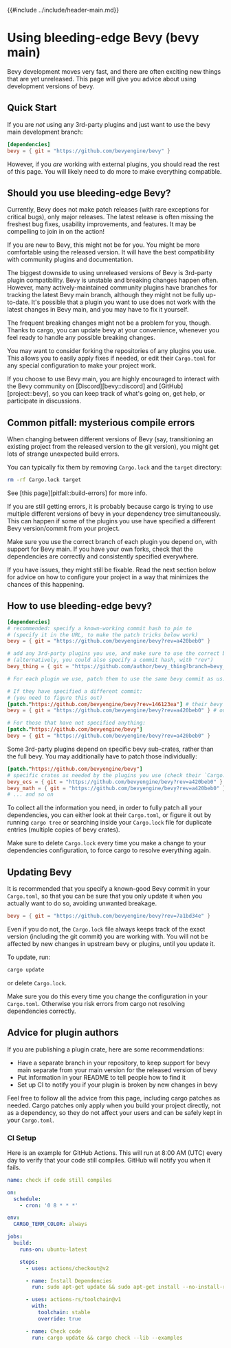 {{#include ../include/header-main.md}}

# Using bleeding-edge Bevy (bevy main)

Bevy development moves very fast, and there are often exciting new things that
are yet unreleased. This page will give you advice about using development
versions of bevy.

## Quick Start

If you are *not* using any 3rd-party plugins and just want to use the bevy
main development branch:

```toml
[dependencies]
bevy = { git = "https://github.com/bevyengine/bevy" }
```

However, if you *are* working with external plugins, you should read the rest
of this page. You will likely need to do more to make everything compatible.

## Should you use bleeding-edge Bevy?

Currently, Bevy does not make patch releases (with rare exceptions for
critical bugs), only major releases. The latest release is often missing
the freshest bug fixes, usability improvements, and features. It may be
compelling to join in on the action!

If you are new to Bevy, this might not be for you. You might be more
comfortable using the released version. It will have the best compatibility
with community plugins and documentation.

The biggest downside to using unreleased versions of Bevy is 3rd-party plugin
compatibility. Bevy is unstable and breaking changes happen often. However,
many actively-maintained community plugins have branches for tracking the
latest Bevy main branch, although they might not be fully up-to-date. It's
possible that a plugin you want to use does not work with the latest changes
in Bevy main, and you may have to fix it yourself.

The frequent breaking changes might not be a problem for you, though. Thanks
to cargo, you can update bevy at your convenience, whenever you feel ready
to handle any possible breaking changes.

You may want to consider forking the repositories of any plugins you use.
This allows you to easily apply fixes if needed, or edit their `Cargo.toml`
for any special configuration to make your project work.

If you choose to use Bevy main, you are highly encouraged to interact with
the Bevy community on [Discord][bevy::discord] and [GitHub][project::bevy], so
you can keep track of what's going on, get help, or participate in discussions.

## Common pitfall: mysterious compile errors

When changing between different versions of Bevy (say, transitioning an existing
project from the released version to the git version), you might get lots of
strange unexpected build errors.

You can typically fix them by removing `Cargo.lock` and the `target` directory:

```sh
rm -rf Cargo.lock target
```

See [this page][pitfall::build-errors] for more info.

If you are still getting errors, it is probably because cargo is trying
to use multiple different versions of bevy in your dependency tree
simultaneously. This can happen if some of the plugins you use have specified
a different Bevy version/commit from your project.

Make sure you use the correct branch of each plugin you depend on, with support
for Bevy main. If you have your own forks, check that the dependencies are
correctly and consistently specified everywhere.

If you have issues, they might still be fixable. Read the next section
below for advice on how to configure your project in a way that minimizes
the chances of this happening.

## How to use bleeding-edge bevy?

```toml
[dependencies]
# recommended: specify a known-working commit hash to pin to
# (specify it in the URL, to make the patch tricks below work)
bevy = { git = "https://github.com/bevyengine/bevy?rev=a420beb0" }

# add any 3rd-party plugins you use, and make sure to use the correct branch
# (alternatively, you could also specify a commit hash, with "rev")
bevy_thing = { git = "https://github.com/author/bevy_thing?branch=bevy_main" }

# For each plugin we use, patch them to use the same bevy commit as us:

# If they have specified a different commit:
# (you need to figure this out)
[patch."https://github.com/bevyengine/bevy?rev=146123ea"] # their bevy commit
bevy = { git = "https://github.com/bevyengine/bevy?rev=a420beb0" } # ours

# For those that have not specified anything:
[patch."https://github.com/bevyengine/bevy"]
bevy = { git = "https://github.com/bevyengine/bevy?rev=a420beb0" }
```

Some 3rd-party plugins depend on specific bevy sub-crates, rather than the
full bevy. You may additionally have to patch those individually:

```toml
[patch."https://github.com/bevyengine/bevy"]
# specific crates as needed by the plugins you use (check their `Cargo.toml`)
bevy_ecs = { git = "https://github.com/bevyengine/bevy?rev=a420beb0" }
bevy_math = { git = "https://github.com/bevyengine/bevy?rev=a420beb0" }
# ... and so on
```

To collect all the information you need, in order to fully patch all your
dependencies, you can either look at their `Cargo.toml`, or figure it out
by running `cargo tree` or searching inside your `Cargo.lock` file for
duplicate entries (multiple copies of bevy crates).

Make sure to delete `Cargo.lock` every time you make a change to your
dependencies configuration, to force cargo to resolve everything again.

## Updating Bevy

It is recommended that you specify a known-good Bevy commit in your
`Cargo.toml`, so that you can be sure that you only update it when you
actually want to do so, avoiding unwanted breakage.

```toml
bevy = { git = "https://github.com/bevyengine/bevy?rev=7a1bd34e" }
```

Even if you do not, the `Cargo.lock` file always keeps track of the exact
version (including the git commit) you are working with. You will not be
affected by new changes in upstream bevy or plugins, until you update it.

To update, run:
```sh
cargo update
```

or delete `Cargo.lock`.

Make sure you do this every time you change the configuration in your
`Cargo.toml`. Otherwise you risk errors from cargo not resolving dependencies
correctly.

## Advice for plugin authors

If you are publishing a plugin crate, here are some recommendations:
  - Have a separate branch in your repository, to keep support for bevy main
    separate from your main version for the released version of bevy
  - Put information in your README to tell people how to find it
  - Set up CI to notify you if your plugin is broken by new changes in bevy

Feel free to follow all the advice from this page, including cargo patches
as needed. Cargo patches only apply when you build your project directly,
not as a dependency, so they do not affect your users and can be safely kept
in your `Cargo.toml`.

### CI Setup

Here is an example for GitHub Actions. This will run at 8:00 AM (UTC) every day
to verify that your code still compiles. GitHub will notify you when it fails.

```yaml
name: check if code still compiles

on:
  schedule:
    - cron: '0 8 * * *'

env:
  CARGO_TERM_COLOR: always

jobs:
  build:
    runs-on: ubuntu-latest

    steps:
      - uses: actions/checkout@v2

      - name: Install Dependencies
        run: sudo apt-get update && sudo apt-get install --no-install-recommends pkg-config libx11-dev libasound2-dev libudev-dev

      - uses: actions-rs/toolchain@v1
        with:
          toolchain: stable
          override: true

      - name: Check code
        run: cargo update && cargo check --lib --examples
```
